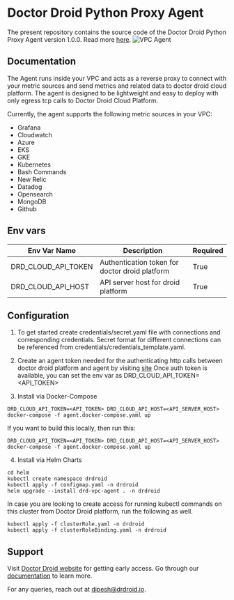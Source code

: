 # Doctor Droid Python Proxy Agent

The present repository contains the source code of the Doctor Droid Python Proxy Agent version 1.0.0.
Read more [here](https://github.com/DrDroidLab/drd-vpc-agent).
![VPC Agent](https://github.com/user-attachments/assets/a17b8904-7811-4597-b4cc-bae34f02cb48)


## Documentation

The Agent runs inside your VPC and acts as a reverse proxy to connect with your metric sources and send
metrics and related data to doctor droid cloud platform. The agent is designed to be lightweight and easy to deploy 
with only egress tcp calls to Doctor Droid Cloud Platform.

Currently, the agent supports the following metric sources in your VPC:

* Grafana
* Cloudwatch
* Azure
* EKS
* GKE
* Kubernetes
* Bash Commands
* New Relic
* Datadog
* Opensearch
* MongoDB
* Github

## Env vars

| Env Var Name        | Description                                    | Required | 
|---------------------|------------------------------------------------|----------|
| DRD_CLOUD_API_TOKEN | Authentication token for doctor droid platform | True     |
| DRD_CLOUD_API_HOST  | API server host for droid platform             | True     |

## Configuration

1. To get started create credentials/secret.yaml file with connections and corresponding credentials.
Secret format for different connections can be referenced from credentials/credentials_template.yaml. 

2. Create an agent token needed for the authenticating http calls between doctor droid platform and agent by
visiting [site](https://playbooks.drdroid.io/agent-tokens)
Once auth token is available, you can set the env var as DRD_CLOUD_API_TOKEN=<API_TOKEN>

3. Install via Docker-Compose
```shell
DRD_CLOUD_API_TOKEN=<API_TOKEN> DRD_CLOUD_API_HOST=<API_SERVER_HOST> docker-compose -f agent.docker-compose.yaml up
```

If you want to build this locally, then run this:
```shell
DRD_CLOUD_API_TOKEN=<API_TOKEN> DRD_CLOUD_API_HOST=<API_SERVER_HOST> docker-compose -f agent.docker-compose.yaml up
```

4. Install via Helm Charts
```shell
cd helm
kubectl create namespace drdroid
kubectl apply -f configmap.yaml -n drdroid
helm upgrade --install drd-vpc-agent . -n drdroid
```

In case you are looking to create access for running kubectl commands on this cluster from Doctor Droid platform, run the following as well.
```shell
kubectl apply -f clusterRole.yaml -n drdroid
kubectl apply -f clusterRoleBinding.yaml -n drdroid
```

## Support

Visit [Doctor Droid website](https://drdroid.io?utm_param=github-py) for getting early access.
Go through our [documentation](https://docs.drdroid.io?utm_param=github-py) to learn more.

For any queries, reach out at [dipesh@drdroid.io](mailto:dipesh@drdroid.io).
